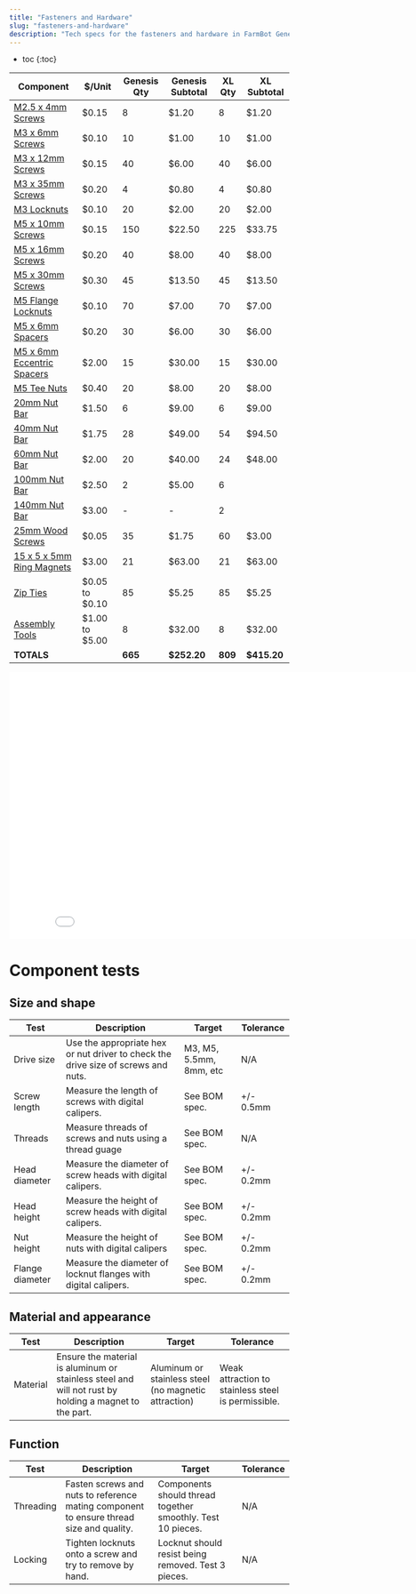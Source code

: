 ```yaml
---
title: "Fasteners and Hardware"
slug: "fasteners-and-hardware"
description: "Tech specs for the fasteners and hardware in FarmBot Genesis. Visit [our shop](http://shop.farm.bot) to purchase parts."
---
```


* toc
{:toc}


|Component|$/Unit|Genesis Qty|Genesis Subtotal|XL Qty|XL Subtotal|
|---------|------|-----------|----------------|------|-----------|
|[M2.5 x 4mm Screws](fasteners-and-hardware/screws.md#m25-x-4mm-screws)|$0.15|8|$1.20|8|$1.20
|[M3 x 6mm Screws](fasteners-and-hardware/screws.md#m3-x-6mm-screws)|$0.10|10|$1.00|10|$1.00
|[M3 x 12mm Screws](fasteners-and-hardware/screws.md#m3-x-12mm-screws)|$0.15|40|$6.00|40|$6.00
|[M3 x 35mm Screws](fasteners-and-hardware/screws.md#m3-x-35mm-screws)|$0.20|4|$0.80|4|$0.80
|[M3 Locknuts](fasteners-and-hardware/locknuts.md#m3-locknuts)|$0.10|20|$2.00|20|$2.00
|[M5 x 10mm Screws](fasteners-and-hardware/screws.md#m5-x-10mm-screws)|$0.15|150|$22.50|225|$33.75
|[M5 x 16mm Screws](fasteners-and-hardware/screws.md#m5-x-16mm-screws)|$0.20|40|$8.00|40|$8.00
|[M5 x 30mm Screws](fasteners-and-hardware/screws.md#m5-x-30mm-screws)|$0.30|45|$13.50|45|$13.50
|[M5 Flange Locknuts](fasteners-and-hardware/locknuts.md#m5-flange-locknuts)|$0.10|70|$7.00|70|$7.00
|[M5 x 6mm Spacers](fasteners-and-hardware/spacers.md#m5-x-6mm-spacers)|$0.20|30|$6.00|30|$6.00
|[M5 x 6mm Eccentric Spacers](fasteners-and-hardware/spacers.md#m5-x-6mm-eccentric-spacers)|$2.00|15|$30.00|15|$30.00
|[M5 Tee Nuts](fasteners-and-hardware/nut-bars.md#tee-nuts)|$0.40|20|$8.00|20|$8.00
|[20mm Nut Bar](fasteners-and-hardware/nut-bars.md#20mm-nut-bar)|$1.50|6|$9.00|6|$9.00
|[40mm Nut Bar](fasteners-and-hardware/nut-bars.md#40mm-nut-bar)|$1.75|28|$49.00|54|$94.50
|[60mm Nut Bar](fasteners-and-hardware/nut-bars.md#60mm-nut-bar)|$2.00|20|$40.00|24|$48.00
|[100mm Nut Bar](fasteners-and-hardware/nut-bars.md#100mm-nut-bar)|$2.50|2|$5.00|6
|[140mm Nut Bar](fasteners-and-hardware/nut-bars.md#140mm-nut-bar)|$3.00|-|-|2
|[25mm Wood Screws](fasteners-and-hardware/screws.md#wood-screws)|$0.05|35|$1.75|60|$3.00
|[15 x 5 x 5mm Ring Magnets](fasteners-and-hardware/magnets.md#ring-magnets)|$3.00|21|$63.00|21|$63.00
|[Zip Ties](fasteners-and-hardware/zip-ties.md#zip-ties)|$0.05 to $0.10|85|$5.25|85|$5.25
|[Assembly Tools](fasteners-and-hardware/assembly-tools.md#tools)|$1.00 to $5.00|8|$32.00|8|$32.00
|**TOTALS**||**665**|**$252.20**|**809**|**$415.20**

<iframe class="embedly-embed" src="//cdn.embedly.com/widgets/media.html?src=https%3A%2F%2Fwww.youtube.com%2Fembed%2FlX4OaLqChOg%3Ffeature%3Doembed&url=http%3A%2F%2Fwww.youtube.com%2Fwatch%3Fv%3DlX4OaLqChOg&image=https%3A%2F%2Fi.ytimg.com%2Fvi%2FlX4OaLqChOg%2Fhqdefault.jpg&key=f2aa6fc3595946d0afc3d76cbbd25dc3&type=text%2Fhtml&schema=youtube" width="854" height="480" scrolling="no" frameborder="0" allow="autoplay; fullscreen" allowfullscreen="true"></iframe>

# Component tests

## Size and shape

|Test         |Description  |Target       |Tolerance    |
|-------------|-------------|-------------|-------------|
|Drive size   |Use the appropriate hex or nut driver to check the drive size of screws and nuts.|M3, M5, 5.5mm, 8mm, etc|N/A
|Screw length |Measure the length of screws with digital calipers.|See BOM spec.|+/- 0.5mm
|Threads      |Measure threads of screws and nuts using a thread guage|See BOM spec.|N/A
|Head diameter|Measure the diameter of screw heads with digital calipers.|See BOM spec.|+/- 0.2mm
|Head height  |Measure the height of screw heads with digital calipers.|See BOM spec.|+/- 0.2mm
|Nut height   |Measure the height of nuts with digital calipers|See BOM spec.|+/- 0.2mm
|Flange diameter|Measure the diameter of locknut flanges with digital calipers.|See BOM spec.|+/- 0.2mm

## Material and appearance

|Test         |Description  |Target       |Tolerance    |
|-------------|-------------|-------------|-------------|
|Material     |Ensure the material is aluminum or stainless steel and will not rust by holding a magnet to the part.|Aluminum or stainless steel (no magnetic attraction)|Weak attraction to stainless steel is permissible.

## Function

|Test         |Description  |Target       |Tolerance    |
|-------------|-------------|-------------|-------------|
|Threading    |Fasten screws and nuts to reference mating component to ensure thread size and quality.|Components should thread together smoothly. Test 10 pieces.|N/A
|Locking      |Tighten locknuts onto a screw and try to remove by hand.|Locknut should resist being removed. Test 3 pieces.|N/A
